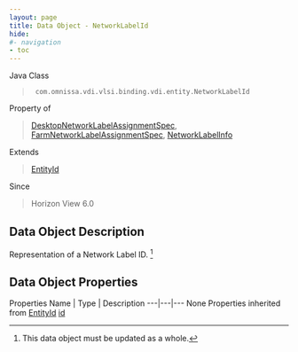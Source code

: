 ```yaml
---
layout: page
title: Data Object - NetworkLabelId
hide:
#- navigation
- toc
---
```








Java Class
> ` com.omnissa.vdi.vlsi.binding.vdi.entity.NetworkLabelId`

Property of
> [DesktopNetworkLabelAssignmentSpec](vdi.resources.Desktop.NetworkLabelAssignmentSpec.md#field_detail), [FarmNetworkLabelAssignmentSpec](vdi.resources.Farm.NetworkLabelAssignmentSpec.md#field_detail), [NetworkLabelInfo](vdi.utils.virtualcenter.NetworkLabel.NetworkLabelInfo.md#field_detail)

Extends
> [EntityId](vdi.EntityId.md)

Since
> Horizon View 6.0


## Data Object Description

Representation of a Network Label ID.
 [^167]



## Data Object Properties
Properties
Name |  Type |  Description
---|---|---
None
Properties inherited from [EntityId](vdi.EntityId.md)
[id](vdi.EntityId.md#id)


 


[^167]: This data object must be updated as a whole.